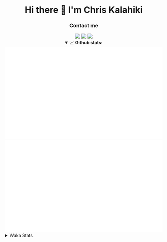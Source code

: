 <div align="center">
 <h1>Hi there 👋 I'm Chris Kalahiki</h1>
 <h3>Contact me</h3>
 <a href="mailto:chris.kalahiki@gmail.com"><img src="https://img.shields.io/badge/gmail-%23D14836.svg?&style=for-the-badge&logo=gmail&logoColor=white"/></a>
 <a href="https://twitter.com/ChrisKalahiki"><img src="https://img.shields.io/badge/twitter-%231DA1F2.svg?&style=for-the-badge&logo=twitter&logoColor=white"/></a>
 <a href="https://www.linkedin.com/in/ChrisKalahiki"><img src="https://img.shields.io/badge/linkedin-%230077B5.svg?&style=for-the-badge&logo=linkedin&logoColor=white"/></a>
<details open>
  <summary>📈 <b>Github stats:</b></summary>
  <img src="https://github.com/ChrisKalahiki/github-stats/blob/master/generated/overview.svg"/>
  <img src="https://github.com/ChrisKalahiki/github-stats/blob/master/generated/languages.svg"/>
</details>
</div>

<details>
  <summary>Waka Stats</summary>
<!--START_SECTION:waka-->
**🐱 My GitHub Data** 

> 🏆 158 Contributions in the Year 2022
 > 
> 📦 6.1 MB Used in GitHub's Storage 
 > 
> 💼 Opted to Hire
 > 
> 📜 29 Public Repositories 
 > 
> 🔑 23 Private Repositories  
 > 
**I'm a Night 🦉** 

```text
🌞 Morning    78 commits     ███░░░░░░░░░░░░░░░░░░░░░░   14.8% 
🌆 Daytime    184 commits    ████████░░░░░░░░░░░░░░░░░   34.91% 
🌃 Evening    196 commits    █████████░░░░░░░░░░░░░░░░   37.19% 
🌙 Night      69 commits     ███░░░░░░░░░░░░░░░░░░░░░░   13.09%

```
📅 **I'm Most Productive on Wednesday** 

```text
Monday       75 commits     ███░░░░░░░░░░░░░░░░░░░░░░   14.23% 
Tuesday      52 commits     ██░░░░░░░░░░░░░░░░░░░░░░░   9.87% 
Wednesday    112 commits    █████░░░░░░░░░░░░░░░░░░░░   21.25% 
Thursday     81 commits     ███░░░░░░░░░░░░░░░░░░░░░░   15.37% 
Friday       70 commits     ███░░░░░░░░░░░░░░░░░░░░░░   13.28% 
Saturday     26 commits     █░░░░░░░░░░░░░░░░░░░░░░░░   4.93% 
Sunday       111 commits    █████░░░░░░░░░░░░░░░░░░░░   21.06%

```


📊 **This Week I Spent My Time On** 

```text
⌚︎ Time Zone: America/New_York

💬 Programming Languages: 
Python                   7 hrs 38 mins       ████████████░░░░░░░░░░░░░   49.12% 
Other                    4 hrs 21 mins       ███████░░░░░░░░░░░░░░░░░░   27.99% 
Markdown                 2 hrs 11 mins       ███░░░░░░░░░░░░░░░░░░░░░░   14.08% 
Makefile                 22 mins             ░░░░░░░░░░░░░░░░░░░░░░░░░   2.39% 
JSON                     21 mins             ░░░░░░░░░░░░░░░░░░░░░░░░░   2.29%

🔥 Editors: 
VS Code                  15 hrs 33 mins      █████████████████████████   100.0%

🐱‍💻 Projects: 
ruger-bot                5 hrs 29 mins       ████████░░░░░░░░░░░░░░░░░   35.32% 
clemson-breast-cancer    5 hrs 9 mins        ████████░░░░░░░░░░░░░░░░░   33.1% 
clemson-2021f-cpsc-6300  3 hrs 22 mins       █████░░░░░░░░░░░░░░░░░░░░   21.67% 
cpsc8430                 1 hr 3 mins         █░░░░░░░░░░░░░░░░░░░░░░░░   6.77% 
chriskalahiki.github.io  17 mins             ░░░░░░░░░░░░░░░░░░░░░░░░░   1.86%

💻 Operating System: 
Windows                  15 hrs 33 mins      █████████████████████████   100.0%

```

**I Mostly Code in Python** 

```text
Python                   13 repos            ██████░░░░░░░░░░░░░░░░░░░   26.53% 
Jupyter Notebook         11 repos            █████░░░░░░░░░░░░░░░░░░░░   22.45% 
C#                       10 repos            █████░░░░░░░░░░░░░░░░░░░░   20.41% 
JavaScript               4 repos             ██░░░░░░░░░░░░░░░░░░░░░░░   8.16% 
HTML                     2 repos             █░░░░░░░░░░░░░░░░░░░░░░░░   4.08%

```


**Timeline**

![Chart not found](https://raw.githubusercontent.com/ChrisKalahiki/ChrisKalahiki/main/charts/bar_graph.png) 


 Last Updated on 31/01/2022 18:44:08 UTC
<!--END_SECTION:waka-->
</details>

